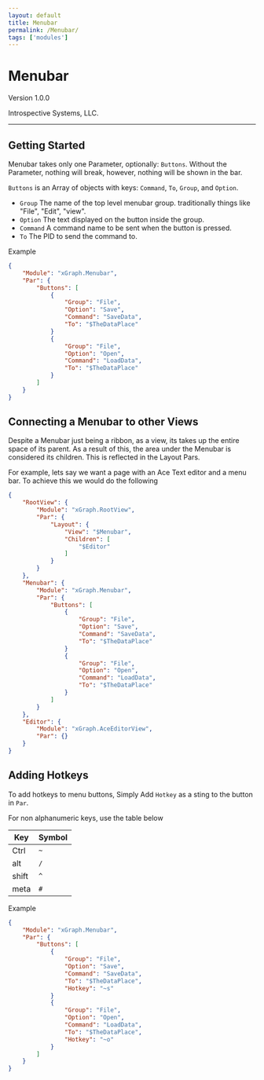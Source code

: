 ```yaml
---
layout: default
title: Menubar
permalink: /Menubar/
tags: ['modules']
---
```


# Menubar

Version 1.0.0

Introspective Systems, LLC.

---

## Getting Started

Menubar takes only one Parameter, optionally: `Buttons`. Without the Parameter, nothing will break, however, 
nothing will be shown in the bar.

`Buttons` is an Array of objects with keys: `Command`, `To`, `Group`, and `Option`.

- `Group` The name of the top level menubar group. traditionally things like "File", "Edit", "view".
- `Option` The text displayed on the button inside the group.
- `Command` A command name to be sent when the button is pressed.
- `To` The PID to send the command to.

Example

``` json
{
    "Module": "xGraph.Menubar",
    "Par": {
        "Buttons": [
            {
                "Group": "File",
                "Option": "Save",
                "Command": "SaveData",
                "To": "$TheDataPlace"
            }
            {
                "Group": "File",
                "Option": "Open",
                "Command": "LoadData",
                "To": "$TheDataPlace"
            }
        ]
    }
}
```

## Connecting a Menubar to other Views

Despite a Menubar just being a ribbon, as a view, its takes up the entire space of its parent. As a result of 
this, the area under the Menubar is considered its children. This is reflected in the Layout Pars.

For example, lets say we want a page with an Ace Text editor and a menu bar. To achieve this we would do the 
following

``` json
{
    "RootView": {
        "Module": "xGraph.RootView",
        "Par": {
            "Layout": {
                "View": "$Menubar",
                "Children": [
                    "$Editor"
                ]
            }
        }
    },
    "Menubar": {
        "Module": "xGraph.Menubar",
        "Par": {
            "Buttons": [
                {
                    "Group": "File",
                    "Option": "Save",
                    "Command": "SaveData",
                    "To": "$TheDataPlace"
                }
                {
                    "Group": "File",
                    "Option": "Open",
                    "Command": "LoadData",
                    "To": "$TheDataPlace"
                }
            ]
        }
    },
    "Editor": {
        "Module": "xGraph.AceEditorView",
        "Par": {}
    }
}
```

## Adding Hotkeys

To add hotkeys to menu buttons, Simply Add `Hotkey` as a sting to the button in `Par`.

For non alphanumeric keys, use the table below

|Key|Symbol|
|-|-|
|Ctrl|`~`|
|alt|`/`|
|shift|`^`|
|meta|`#`|

Example

``` json
{
    "Module": "xGraph.Menubar",
    "Par": {
        "Buttons": [
            {
                "Group": "File",
                "Option": "Save",
                "Command": "SaveData",
                "To": "$TheDataPlace",
                "Hotkey": "~s"
            }
            {
                "Group": "File",
                "Option": "Open",
                "Command": "LoadData",
                "To": "$TheDataPlace",
                "Hotkey": "~o"
            }
        ]
    }
}
```